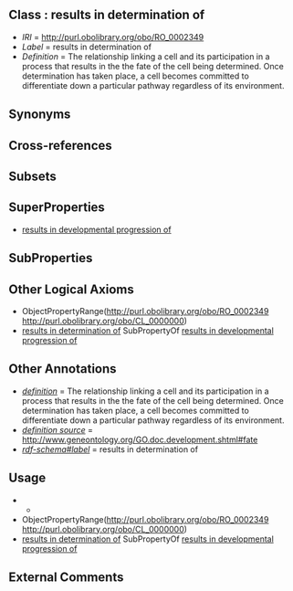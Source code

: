 
## Class : results in determination of

 * *IRI* = http://purl.obolibrary.org/obo/RO_0002349
 * *Label* = results in determination of
 * *Definition* = The relationship linking a cell and its participation in a process that results in the the fate of the cell being determined. Once determination has taken place, a cell becomes committed to differentiate down a particular pathway regardless of its environment. 

## Synonyms


## Cross-references


## Subsets


## SuperProperties

 * [results in developmental progression of](../../RO/95/RO_0002295.md)

## SubProperties


## Other Logical Axioms

 * ObjectPropertyRange(<http://purl.obolibrary.org/obo/RO_0002349> <http://purl.obolibrary.org/obo/CL_0000000>)
 * [results in determination of](../../RO/49/RO_0002349.md) SubPropertyOf [results in developmental progression of](../../RO/95/RO_0002295.md)

## Other Annotations

 * *[definition](../../IAO/15/IAO_0000115.md)* = The relationship linking a cell and its participation in a process that results in the the fate of the cell being determined. Once determination has taken place, a cell becomes committed to differentiate down a particular pathway regardless of its environment. 
 * *[definition source](../../IAO/19/IAO_0000119.md)* = http://www.geneontology.org/GO.doc.development.shtml#fate
 * *[rdf-schema#label](../../el/rdf-schema#label.md)* = results in determination of

## Usage

 * -
 * ObjectPropertyRange(<http://purl.obolibrary.org/obo/RO_0002349> <http://purl.obolibrary.org/obo/CL_0000000>)
 * [results in determination of](../../RO/49/RO_0002349.md) SubPropertyOf [results in developmental progression of](../../RO/95/RO_0002295.md)

## External Comments

